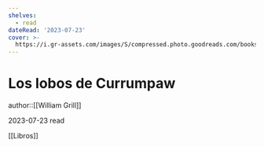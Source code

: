 ```yaml
---
shelves:
  - read
dateRead: '2023-07-23'
cover: >-
  https://i.gr-assets.com/images/S/compressed.photo.goodreads.com/books/1485076491l/33964941.jpg
---
```

# Los lobos de Currumpaw

author::[[William Grill]]

2023-07-23
read

[[Libros]]